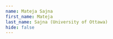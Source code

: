 ```yaml
---
name: Mateja Sajna
first_name: Mateja
last_name: Sajna (University of Ottawa)
hide: false
---
```

